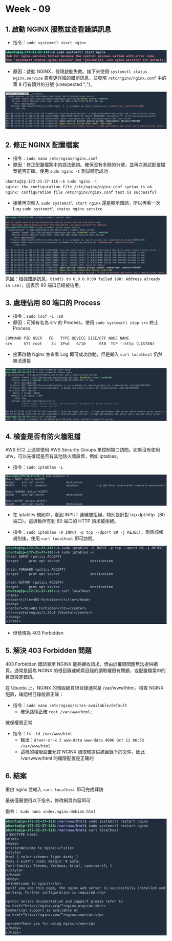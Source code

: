 # Week - 09
## 1. 啟動 NGINX 服務並查看錯誤訊息
- 指令：`sudo systemctl start nginx`
  
![](/asset/start_ng.png)
- 原因：啟動 NGINX，發現啟動失敗。接下來使用 `systemctl status nginx.service` 查看更詳細的錯誤訊息，並發現 `/etc/nginx/nginx.conf` 中的第 8 行有額外的分號 (unexpected ";")。
  
![](/asset/error_log.png)

## 2. 修正 NGINX 配置檔案
- 指令：`sudo nano /etc/nginx/nginx.conf`
- 原因：修正配置檔案中的語法錯誤。確保沒有多餘的分號，並再次測試配置檔案是否正確。使用 `sudo nginx -t` 測試顯示成功
```bash
ubuntu@ip-172-31-37-116:~$ sudo nginx -t
nginx: the configuration file /etc/nginx/nginx.conf syntax is ok
nginx: configuration file /etc/nginx/nginx.conf test is successful
```
- 接著再次輸入 `sudo systemctl start nginx` 還是顯示錯誤，所以再看一次 Log `sudo systemctl status nginx.service`

![](/asset/bind_error.png)
原因：根據錯誤訊息，`bind() to 0.0.0.0:80 failed (98: Address already in use)`，這表示 80 端口已經被佔用。

## 3. 處理佔用 80 端口的 Process
- 指令：`sudo lsof -i :80`
- 原因：可知有名為 srv 的 Process，使用 `sudo systemctl stop srv` 終止Process
```bash
COMMAND PID USER   FD   TYPE DEVICE SIZE/OFF NODE NAME
srv     577 root    3u  IPv6   6710      0t0  TCP *:http (LISTEN)
```

- 接著啟動 Nginx 並查看 Log 即可成功啟動，但是輸入 `curl localhost` 仍然無法連接

![](/asset/remove80.png)

## 4. 檢查是否有防火牆阻擋
AWS EC2 上通常使用 AWS Security Groups 來控制端口訪問。如果沒有使用 ufw，可以先確認是否有其他防火牆設置，例如 iptables。
- 指令：`sudo iptables -L`

![](/asset/ipta.png)
- 在 iptables 規則中，看到 INPUT 連線被拒絕，特別是針對 tcp dpt:http（80 端口）。這導致所有到 80 端口的 HTTP 請求被拒絕。
  
- 指令：`sudo iptables -D INPUT -p tcp --dport 80 -j REJECT`，刪除該條規則後，使用 `curl localhost` 即可訪問。
  
![](/asset/delipta.png)

- 但發現為 403 Forbidden

## 5. 解決 403 Forbidden 問題
403 Forbidden 錯誤表示 NGINX 能夠接收請求，但由於權限問題無法提供網頁。通常是因為 NGINX 的根目錄或網頁目錄的讀取權限有問題，或配置檔案中的目錄設定錯誤。

在 Ubuntu 上，NGINX 的預設網頁根目錄通常是 /var/www/html。檢查 NGINX 配置，確認根目錄設置正確：
- 指令：`sudo nano /etc/nginx/sites-available/default`
  - 確保路徑正確 `root /var/www/html;`

確保權限正常
- 指令：`ls -ld /var/www/html`
  - 輸出：`drwxr-xr-x 2 www-data www-data 4096 Oct 11 06:53 /var/www/html`
  - 這樣的權限設置允許 NGINX 讀取和提供該目錄下的文件，因此 /var/www/html 的權限配置是正確的

## 6. 結案
重啟 nginx 並輸入 `curl localhost` 即可完成拜訪

最後僅需使用以下指令，修改網頁內容即可

指令： `sudo nano index.nginx-debian.html`

![](/asset/wek9com.png)


